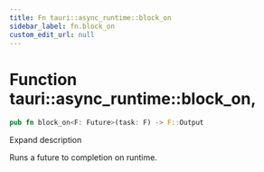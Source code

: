 ```yaml
---
title: Fn tauri::async_runtime::block_on
sidebar_label: fn.block_on
custom_edit_url: null
---
```


  # Function tauri::async_runtime::block_on,

```rs
pub fn block_on<F: Future>(task: F) -> F::Output
```

Expand description

Runs a future to completion on runtime.
  